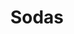 ---
title: "Sodas"
description: "Coca cola, Coca light, Perrier, Ricqulès, ice tea, orangina, Schweppes, Schweppes agrumes"
price: "3.20"
image: "coca-cola.webp"
---